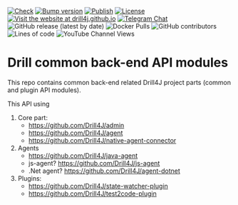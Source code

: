 [![Check](https://github.com/Drill4J/drill/actions/workflows/check.yml/badge.svg)](https://github.com/Drill4J/drill/actions/workflows/check.yml)
[![Bump version](https://github.com/Drill4J/drill/actions/workflows/bump-version.yml/badge.svg)](https://github.com/Drill4J/drill/actions/workflows/bump-version.yml)
[![Publish](https://github.com/Drill4J/drill/actions/workflows/publish.yml/badge.svg)](https://github.com/Drill4J/drill/actions/workflows/publish.yml)
[![License](https://img.shields.io/github/license/Drill4J/drill)](LICENSE)
[![Visit the website at drill4j.github.io](https://img.shields.io/badge/visit-website-green.svg?logo=firefox)](https://drill4j.github.io/)
[![Telegram Chat](https://img.shields.io/badge/Chat%20on-Telegram-brightgreen.svg)](https://t.me/drill4j)  
![GitHub release (latest by date)](https://img.shields.io/github/v/release/Drill4J/drill)
![Docker Pulls](https://img.shields.io/docker/pulls/drill4j/drill)
![GitHub contributors](https://img.shields.io/github/contributors/Drill4J/drill)
![Lines of code](https://img.shields.io/tokei/lines/github/Drill4J/drill)
![YouTube Channel Views](https://img.shields.io/youtube/channel/views/UCJtegUnUHr0bO6icF1CYjKw?style=social)

# Drill common back-end API modules

This repo contains common back-end related Drill4J project parts (common and plugin API modules).

This API using
1) Core part:
    - https://github.com/Drill4J/admin
    - https://github.com/Drill4J/agent
    - https://github.com/Drill4J/native-agent-connector
1) Agents
    - https://github.com/Drill4J/java-agent
    - js-agent? https://github.com/Drill4J/js-agent
    - .Net agent? https://github.com/Drill4J/agent-dotnet
1) Plugins:
    - https://github.com/Drill4J/state-watcher-plugin
    - https://github.com/Drill4J/test2code-plugin
